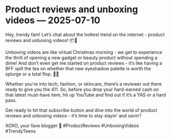 # Product reviews and unboxing videos — 2025-07-10

Hey, trendy fam! Let’s chat about the hottest trend on the internet - product reviews and unboxing videos! 📦💖

Unboxing videos are like virtual Christmas morning - we get to experience the thrill of opening a new gadget or beauty product without spending a dime! And don’t even get me started on product reviews - it’s like having a BFF spill the tea on whether that new eyeshadow palette is worth the splurge or a total flop. 🙌💅

Whether you’re into tech, fashion, or skincare, there’s a reviewer out there ready to give you the 411. So, before you drop your hard-earned cash on that latest must-have item, hit up YouTube and find out if it’s a YAS or a hard pass.

Get ready to hit that subscribe button and dive into the world of product reviews and unboxing videos - it’s time to stay slayin’ and savin’!

XOXO, your fave blogger 💋 #ProductReviews #UnboxingVideos #TrendyTeens